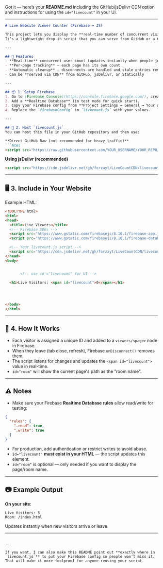 Got it — here’s your **README.md** including the GitHub/jsDelivr CDN option and instructions for using the `id="livecount"` in your UI.

---

````markdown
# Live Website Viewer Counter (Firebase + JS)

This project lets you display the **real-time number of concurrent visitors** on your website using Firebase Realtime Database.  
It’s a lightweight drop-in script that you can serve from GitHub or a CDN.

---

## 🚀 Features
- **Real-time** concurrent user count (updates instantly when people join/leave)
- **Per-page tracking** — each page has its own count
- **Automatic cleanup** — disconnects are handled and stale entries removed
- Can be **served via CDN** from GitHub, jsDelivr, or Statically

---

## 📦 1. Setup Firebase
1. Go to [Firebase Console](https://console.firebase.google.com/), create a project.
2. Add a **Realtime Database** (in test mode for quick start).
3. Copy your Firebase config from **Project Settings → General → Your apps → Firebase SDK snippet**.
4. Replace the `firebaseConfig` in `livecount.js` with your values.

---

## 📄 2. Host `livecount.js`
You can host this file in your GitHub repository and then use:

**Direct GitHub Raw (not recommended for heavy traffic)**
```html
<script src="https://raw.githubusercontent.com/YOUR_USERNAME/YOUR_REPO/main/livecount.js"></script>
````

**Using jsDelivr (recommended)**

```html
<script src="https://cdn.jsdelivr.net/gh/forzayt/LiveCountCDN/livecount.js"></script>
```



---

## 🖥 3. Include in Your Website

Example HTML:

```html
<!DOCTYPE html>
<html>
<head>
  <title>Live Viewers</title>
  <!-- Firebase SDKs -->
  <script src="https://www.gstatic.com/firebasejs/8.10.1/firebase-app.js"></script>
  <script src="https://www.gstatic.com/firebasejs/8.10.1/firebase-database.js"></script>

  <!-- Your livecount.js script -->
  <script src="https://cdn.jsdelivr.net/gh/forzayt/LiveCountCDN/livecount.js"></script>
</head>
<body>


       <!-- use id ="livecount" for UI -->
        
  <h1>Live Visitors: <span id="livecount">0</span></h1>



  
</body>
</html>
```

---

## 🔑 4. How It Works

* Each visitor is assigned a unique ID and added to a `viewers/<page>` node in Firebase.
* When they leave (tab close, refresh), Firebase `onDisconnect()` removes them.
* The script listens for changes and updates the `<span id="livecount">` value in real-time.
* `id="room"` will show the current page's path as the "room name".

---

## ⚠ Notes

* Make sure your Firebase **Realtime Database rules** allow read/write for testing:

```json
{
  "rules": {
    ".read": true,
    ".write": true
  }
}
```

* For production, add authentication or restrict writes to avoid abuse.
* `id="livecount"` **must exist in your HTML** — the script updates this element.
* `id="room"` is optional — only needed if you want to display the page/room name.

---

## 📷 Example Output

**On your site:**

```
Live Visitors: 5
Room: /index.html
```

Updates instantly when new visitors arrive or leave.

---

```

---

If you want, I can also make this README point out **exactly where in `livecount.js`** to put your Firebase config so people won’t miss it. That will make it more foolproof for anyone reusing your script.
```
